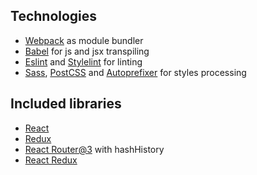 ## Technologies
* [Webpack](https://webpack.github.io/) as module bundler
* [Babel](https://babeljs.io/) for js and jsx transpiling
* [Eslint](http://eslint.org/) and [Stylelint](http://stylelint.io/) for linting
* [Sass](http://sass-lang.com/), [PostCSS](http://postcss.org/) and [Autoprefixer](https://github.com/postcss/autoprefixer) for styles processing

## Included libraries
* [React](https://github.com/facebook/react)
* [Redux](https://github.com/reactjs/redux)
* [React Router@3](https://github.com/ReactTraining/react-router) with hashHistory
* [React Redux](https://github.com/reactjs/react-redux)